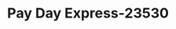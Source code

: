 ---
f_zip-code: 70454
f_state-code: LA
title: Pay Day Express-23530
f_phone: 985-370-4499
f_city-only: Ponchatoula
f_address: 835 West Pine Street Ponchatoula
f_location-unique-id: '23530'
slug: pay-day-express-23530
updated-on: '2024-05-30T13:46:58.046Z'
created-on: '2024-05-30T13:36:59.803Z'
published-on: '2024-05-30T13:54:32.469Z'
f_city-state: cms/city/ponchatoula-la.md
f_company: cms/company/pay-day-express.md
f_state: cms/state/louisiana.md
layout: '[payday-loan].html'
tags: payday-loan
---